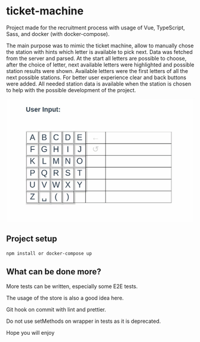 # ticket-machine
Project made for the recruitment process with usage of Vue, TypeScript, Sass, and docker (with docker-compose).

The main purpose was to mimic the ticket machine, allow to manually chose the station with hints which letter is available to pick next.
Data was fetched from the server and parsed. At the start all letters are possible to choose, after the choice of letter, next available letters were highlighted and possible station results were shown. Available letters were the first letters of all the next possible stations. For better user experience clear and back buttons were added. All needed station data is available when the station is chosen to help with the possible development of the project.


<p align="center">
        <img src="https://raw.githubusercontent.com/piotrgolawski/ticket-machine/master/public/ticket-machine.gif?raw=true">
</p>

## Project setup
```
npm install or docker-compose up 
```

## What can be done more?

More tests can be written, especially some E2E tests.

The usage of the store is also a good idea here.

Git hook on commit with lint and prettier.

Do not use setMethods on wrapper in tests as it is deprecated.


Hope you will enjoy
